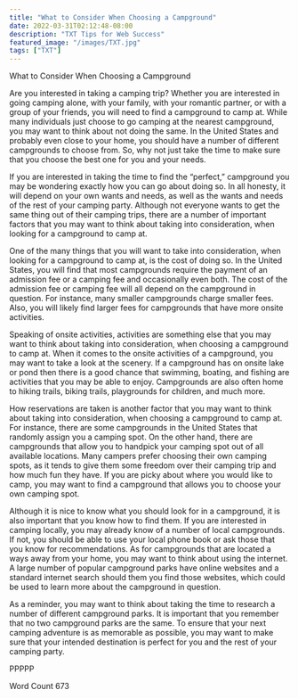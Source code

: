 ```yaml
---
title: "What to Consider When Choosing a Campground"
date: 2022-03-31T02:12:48-08:00
description: "TXT Tips for Web Success"
featured_image: "/images/TXT.jpg"
tags: ["TXT"]
---
```


What to Consider When Choosing a Campground

Are you interested in taking a camping trip? Whether you are interested in going camping alone, with your family, with your romantic partner, or with a group of your friends, you will need to find a campground to camp at. While many individuals just choose to go camping at the nearest campground, you may want to think about not doing the same.  In the United States and probably even close to your home, you should have a number of different campgrounds to choose from.  So, why not just take the time to make sure that you choose the best one for you and your needs.

If you are interested in taking the time to find the “perfect,” campground you may be wondering exactly how you can go about doing so.  In all honesty, it will depend on your own wants and needs, as well as the wants and needs of the rest of your camping party.  Although not everyone wants to get the same thing out of their camping trips, there are a number of important factors that you may want to think about taking into consideration, when looking for a campground to camp at.  

One of the many things that you will want to take into consideration, when looking for a campground to camp at, is the cost of doing so. In the United States, you will find that most campgrounds require the payment of an admission fee or a camping fee and occasionally even both. The cost of the admission fee or camping fee will all depend on the campground in question. For instance, many smaller campgrounds charge smaller fees. Also, you will likely find larger fees for campgrounds that have more onsite activities.

Speaking of onsite activities, activities are something else that you may want to think about taking into consideration, when choosing a campground to camp at.  When it comes to the onsite activities of a campground, you may want to take a look at the scenery.  If a campground has on onsite lake or pond then there is a good chance that swimming, boating, and fishing are activities that you may be able to enjoy. Campgrounds are also often home to hiking trails, biking trails, playgrounds for children, and much more.

How reservations are taken is another factor that you may want to think about taking into consideration, when choosing a campground to camp at. For instance, there are some campgrounds in the United States that randomly assign you a camping spot.  On the other hand, there are campgrounds that allow you to handpick your camping spot out of all available locations.  Many campers prefer choosing their own camping spots, as it tends to give them some freedom over their camping trip and how much fun they have.  If you are picky about where you would like to camp, you may want to find a campground that allows you to choose your own camping spot.

Although it is nice to know what you should look for in a campground, it is also important that you know how to find them.  If you are interested in camping locally, you may already know of a number of local campgrounds.  If not, you should be able to use your local phone book or ask those that you know for recommendations.  As for campgrounds that are located a ways away from your home, you may want to think about using the internet.  A large number of popular campground parks have online websites and a standard internet search should them you find those websites, which could be used to learn more about the campground in question.

As a reminder, you may want to think about taking the time to research a number of different campground parks. It is important that you remember that no two campground parks are the same.  To ensure that your next camping adventure is as memorable as possible, you may want to make sure that your intended destination is perfect for you and the rest of your camping party.

PPPPP

Word Count 673


